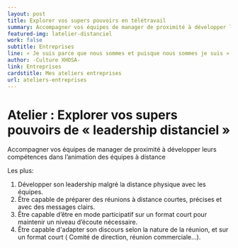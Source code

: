 ```yaml
---
layout: post
title: Explorer vos supers pouvoirs en télétravail
summary: Accompagner vos équipes de manager de proximité à développer leurs compétences dans l’animation des équipes à distance.
featured-img: latelier-distanciel
work: false
subtitle: Entreprises
line: « Je suis parce que nous sommes et puisque nous sommes je suis »
author: -Culture XHOSA-
link: Entreprises
cardstitle: Mes ateliers entreprises
url: ateliers-entreprises
---
```


# Atelier : Explorer vos supers pouvoirs de « leadership distanciel »

Accompagner vos équipes de manager de proximité à développer leurs compétences dans l’animation des équipes à distance

Les plus:

1.  Développer son leadership malgré la distance physique avec les équipes.
2.  Être capable de préparer des réunions à distance courtes, précises et avec des messages clairs.
3. Être capable d’être en mode participatif sur un format court pour maintenir un niveau d’écoute nécessaire.
4. Être capable d'adapter son discours selon la nature de la réunion, et sur un format court ( Comité de direction, réunion commerciale…).
